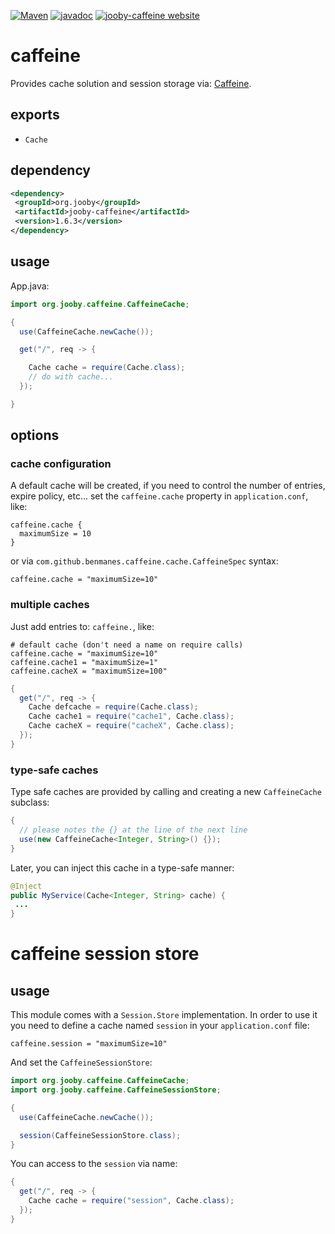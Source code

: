 [![Maven](https://img.shields.io/maven-metadata/v/http/central.maven.org/maven2/org/jooby/jooby-caffeine/maven-metadata.xml.svg)](http://mvnrepository.com/artifact/org.jooby/jooby-caffeine/1.6.3)
[![javadoc](https://javadoc.io/badge/org.jooby/jooby-caffeine.svg)](https://javadoc.io/doc/org.jooby/jooby-caffeine/1.6.3)
[![jooby-caffeine website](https://img.shields.io/badge/jooby-caffeine-brightgreen.svg)](http://jooby.org/doc/caffeine)
# caffeine

Provides cache solution and session storage via: <a href="https://github.com/ben-manes/caffeine">Caffeine</a>.

## exports

* ```Cache```

## dependency

```xml
<dependency>
 <groupId>org.jooby</groupId>
 <artifactId>jooby-caffeine</artifactId>
 <version>1.6.3</version>
</dependency>
```

## usage

App.java:

```java
import org.jooby.caffeine.CaffeineCache;

{
  use(CaffeineCache.newCache());

  get("/", req -> {

    Cache cache = require(Cache.class);
    // do with cache...
  });

}
```

## options

### cache configuration

A default cache will be created, if you need to control the number of entries, expire policy, etc... set the ```caffeine.cache``` property in ```application.conf```, like:

```
caffeine.cache {
  maximumSize = 10
}
```

or via ```com.github.benmanes.caffeine.cache.CaffeineSpec``` syntax:

```
caffeine.cache = "maximumSize=10"
```

### multiple caches

Just add entries to: ```caffeine.```, like:

```
# default cache (don't need a name on require calls)
caffeine.cache = "maximumSize=10"
caffeine.cache1 = "maximumSize=1"
caffeine.cacheX = "maximumSize=100"
```

```java
{
  get("/", req -> {
    Cache defcache = require(Cache.class);
    Cache cache1 = require("cache1", Cache.class);
    Cache cacheX = require("cacheX", Cache.class);
  });
}
```

### type-safe caches

Type safe caches are provided by calling and creating a new ```CaffeineCache``` subclass:

```java
{
  // please notes the {} at the line of the next line
  use(new CaffeineCache<Integer, String>() {});
}
```

Later, you can inject this cache in a type-safe manner:

```java
@Inject
public MyService(Cache<Integer, String> cache) {
 ...
}
```

# caffeine session store

## usage

This module comes with a ```Session.Store``` implementation. In order to use it you need to define a cache named ```session``` in your ```application.conf``` file:

```
caffeine.session = "maximumSize=10"
```

And set the ```CaffeineSessionStore```:

```java
import org.jooby.caffeine.CaffeineCache;
import org.jooby.caffeine.CaffeineSessionStore;

{
  use(CaffeineCache.newCache());

  session(CaffeineSessionStore.class);
}
```

You can access to the ```session``` via name:

```java
{
  get("/", req -> {
    Cache cache = require("session", Cache.class);
  });
}
```
